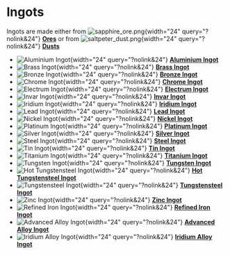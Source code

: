 # Ingots

Ingots are made either from ![sapphire_ore.png](/media/mods/techreborn/sapphire_ore.png){width="24" query="?nolink&24"} **[Ores](/world_generation/ore)** or from ![saltpeter_dust.png](/media/mods/techreborn/saltpeter_dust.png){width="24" query="?nolink&24"} **[Dusts](/items/dust)**

- ![Aluminium Ingot](/media/mods/techreborn/aluminium_ingot.png){width="24" query="?nolink&24"} **[Aluminium Ingot](/items/ingot/aluminium_ingot)**
- ![Brass Ingot](/media/mods/techreborn/brass_ingot.png){width="24" query="?nolink&24"} **[Brass Ingot](/items/ingot/brass_ingot)**
- ![Bronze Ingot](/media/mods/techreborn/bronze_ingot.png){width="24" query="?nolink&24"} **[Bronze Ingot](/items/ingot/bronze_ingot)**
- ![Chrome Ingot](/media/mods/techreborn/chrome_ingot.png){width="24" query="?nolink&24"} **[Chrome Ingot](/items/ingot/chrome_ingot)**
- ![Electrum Ingot](/media/mods/techreborn/electrum_ingot.png){width="24" query="?nolink&24"} **[Electrum Ingot](/items/ingot/electrum_ingot)**
- ![Invar Ingot](/media/mods/techreborn/invar_ingot.png){width="24" query="?nolink&24"} **[Invar Ingot](/items/ingot/invar_ingot)**
- ![Iridium Ingot](/media/mods/techreborn/iridium_ingot.png){width="24" query="?nolink&24"} **[Iridium Ingot](/items/ingot/iridium_ingot)**
- ![Lead Ingot](/media/mods/techreborn/lead_ingot.png){width="24" query="?nolink&24"} **[Lead Ingot](/items/ingot/lead_ingot)**
- ![Nickel Ingot](/media/mods/techreborn/nickel_ingot.png){width="24" query="?nolink&24"} **[Nickel Ingot](/items/ingot/nickel_ingot)**
- ![Platinum Ingot](/media/mods/techreborn/platinum_ingot.png){width="24" query="?nolink&24"} **[Platinum Ingot](/items/ingot/platinum_ingot)**
- ![Silver Ingot](/media/mods/techreborn/silver_ingot.png){width="24" query="?nolink&24"} **[Silver Ingot](/items/ingot/silver_ingot)**
- ![Steel Ingot](/media/mods/techreborn/steel_ingot.png){width="24" query="?nolink&24"} **[Steel Ingot](/items/ingot/steel_ingot)**
- ![Tin Ingot](/media/mods/techreborn/tin_ingot.png){width="24" query="?nolink&24"} **[Tin Ingot](/items/ingot/tin_ingot)**
- ![Titanium Ingot](/media/mods/techreborn/titanium_ingot.png){width="24" query="?nolink&24"} **[Titanium Ingot](/items/ingot/titanium_ingot)**
- ![Tungsten Ingot](/media/mods/techreborn/tungsten_ingot.png){width="24" query="?nolink&24"} **[Tungsten Ingot](/items/ingot/tungsten_ingot)**
- ![Hot Tungstensteel Ingot](/media/mods/techreborn/hot_tungstensteel_ingot.png){width="24" query="?nolink&24"} **[Hot Tungstensteel Ingot](/items/ingot/hot_tungstensteel_ingot)**
- ![Tungstensteel Ingot](/media/mods/techreborn/tungstensteel_ingot.png){width="24" query="?nolink&24"} **[Tungstensteel Ingot](/items/ingot/tungstensteel_ingot)**
- ![Zinc Ingot](/media/mods/techreborn/zinc_ingot.png){width="24" query="?nolink&24"} **[Zinc Ingot](/items/ingot/zinc_ingot)**
- ![Refined Iron Ingot](/media/mods/techreborn/refined_iron_ingot.png){width="24" query="?nolink&24"} **[Refined Iron Ingot](/items/ingot/refined_iron_ingot)**
- ![Advanced Alloy Ingot](/media/mods/techreborn/advanced_alloy_ingot.png){width="24" query="?nolink&24"} **[Advanced Alloy Ingot](/items/ingot/advanced_alloy_ingot)**
- ![Iridium Alloy Ingot](/media/mods/techreborn/iridium_alloy_ingot.png){width="24" query="?nolink&24"} **[Iridium Alloy Ingot](/items/ingot/iridium_alloy_ingot)**
